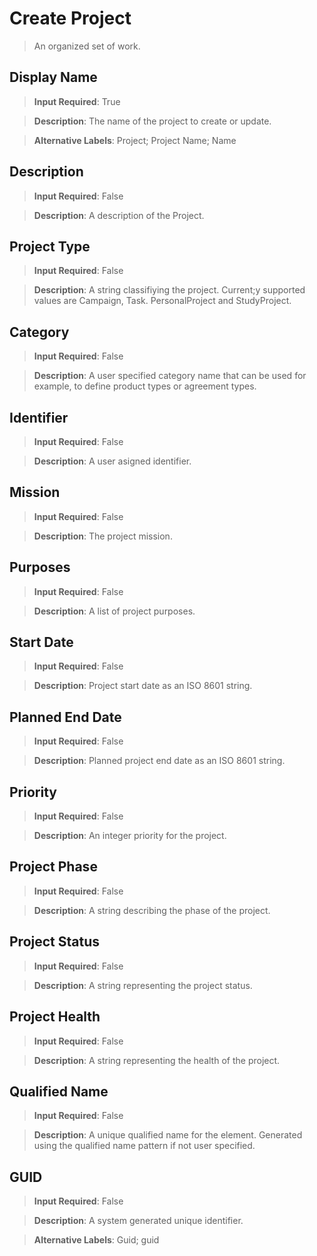 # Create Project
>	An organized set of work.

## Display Name
>	**Input Required**: True

>	**Description**: The name of the project to create or update.

>	**Alternative Labels**: Project; Project Name; Name


## Description
>	**Input Required**: False

>	**Description**: A description of the Project.


## Project Type
>	**Input Required**: False

>	**Description**: A string classifiying the project. Current;y supported values are Campaign, Task. PersonalProject and StudyProject.


## Category
>	**Input Required**: False

>	**Description**: A user specified category name that can be used for example, to define product types or agreement types.


## Identifier
>	**Input Required**: False

>	**Description**: A user asigned identifier.


## Mission
>	**Input Required**: False

>	**Description**: The project mission.


## Purposes
>	**Input Required**: False

>	**Description**: A list of  project purposes.


## Start Date
>	**Input Required**: False

>	**Description**: Project start date as an ISO 8601 string.


## Planned End Date
>	**Input Required**: False

>	**Description**: Planned project end date as an ISO 8601 string.


## Priority
>	**Input Required**: False

>	**Description**: An integer priority for the project.


## Project Phase
>	**Input Required**: False

>	**Description**: A string describing the phase of the project.


## Project Status
>	**Input Required**: False

>	**Description**: A string representing the project status.


## Project Health
>	**Input Required**: False

>	**Description**: A string representing the health of the project.


## Qualified Name
>	**Input Required**: False

>	**Description**: A unique qualified name for the element. Generated using the qualified name pattern  if not user specified.


## GUID
>	**Input Required**: False

>	**Description**: A system generated unique identifier.

>	**Alternative Labels**: Guid; guid

